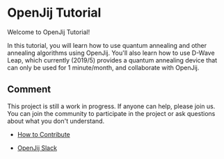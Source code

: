 # OpenJij Tutorial

Welcome to OpenJij Tutorial!

In this tutorial, you will learn how to use quantum annealing and other annealing algorithms using OpenJij.
You'll also learn how to use D-Wave Leap, which currently (2019/5) provides a quantum annealing device that can only be used for 1 minute/month, and collaborate with OpenJij.


## Comment

This project is still a work in progress. If anyone can help, please join us.  
You can join the community to participate in the project or ask questions about what you don't understand.

- [How to Contribute](../HowToContribute.md)

- [OpenJij Slack](https://join.slack.com/t/openjij/shared_invite/enQtNjQyMjIwMzMwNzA4LWU4ODM5ODNjZmIyMzViOTZjODAyM2NmNmM3NTcwYmE2NGFkZGFkOGE3ZWVjMTNkOWZhOTVjMGE4NDI4YjlkMzc)